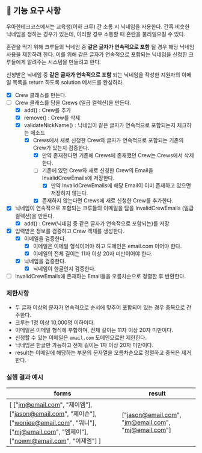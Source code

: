 ## 🚀 기능 요구 사항

우아한테크코스에서는 교육생(이하 크루) 간 소통 시 닉네임을 사용한다. 간혹 비슷한 닉네임을 정하는 경우가 있는데, 이러할 경우 소통할 때 혼란을 불러일으킬 수 있다.

혼란을 막기 위해 크루들의 닉네임 중 **같은 글자가 연속적으로 포함** 될 경우 해당 닉네임 사용을 제한하려 한다. 이를 위해 같은 글자가 연속적으로 포함되는 닉네임을 신청한 크루들에게 알려주는 시스템을 만들려고 한다.


신청받은 닉네임 중 **같은 글자가 연속적으로 포함** 되는 닉네임을 작성한 지원자의 이메일 목록을 return 하도록 solution 메서드를 완성하라.

- [x] Crew 클래스를 만든다.
- [ ] Crew 클래스를 담을 Crews (일급 컬렉션)을 만든다.
  - [x] add() : Crew를 추가
  - [x] remove() : Crew를 삭제 
  - [x] validateNickName() : 닉네임이 같은 글자가 연속적으로 포함되는지 체크하는 메소드
    - [x] Crews에서 새로 신청한 Crew와 글자가 연속적으로 포함되는 기존의 Crew가 있는지 검증한다.
      - [x] 만약 존재한다면 기존에 Crews에 존재했던 Crew는 Crews에서 삭제한다.
      - [ ] 기존에 있던 Crew와 새로 신청한 Crew의 Email을 InvalidCrewEmails에 저장한다.
        - [x] 만약 InvalidCrewEmails에 해당 Email이 이미 존재하고 있으면 저장하지 않는다. 
      - [x] 존재하지 않는다면 Crews에 새로 신청한 Crew를 추가한다. 
- [x] 닉네임이 연속적으로 포함되는 크루들의 이메일을 담을 InvalidCrewEmails (일급컬렉션)을 만든다.
  - [x] add() : Crew(닉네임 중 같은 글자가 연속적으로 포함되는)를 저장 
- [x] 입력받은 정보를 검증하고 Crew 객체를 생성한다.
  - [x] 이메일을 검증한다. 
    - [x] 이메일은 이메일 형식이어야 하고 도메인은 email.com 이어야 한다. 
    - [x] 이메일의 전체 길이는 11자 이상 20자 미만이어야 한다.
  - [x] 닉네임을 검증한다. 
    - [x] 닉네임이 한글인지 검증한다.
- [ ] InvalidCrewEmails에 존재하는 Email들을 오름차순으로 정렬한 후 반환한다.

### 제한사항

- 두 글자 이상의 문자가 연속적으로 순서에 맞추어 포함되어 있는 경우 중복으로 간주한다.
- 크루는 1명 이상 10,000명 이하이다.
- 이메일은 이메일 형식에 부합하며, 전체 길이는 11자 이상 20자 미만이다.
- 신청할 수 있는 이메일은 `email.com` 도메인으로만 제한한다.
- 닉네임은 한글만 가능하고 전체 길이는 1자 이상 20자 미만이다.
- result는 이메일에 해당하는 부분의 문자열을 오름차순으로 정렬하고 중복은 제거한다.

### 실행 결과 예시

| forms | result |
| --- | --- |
| [ ["jm@email.com", "제이엠"], ["jason@email.com", "제이슨"], ["woniee@email.com", "워니"], ["mj@email.com", "엠제이"], ["nowm@email.com", "이제엠"] ] | ["jason@email.com", "jm@email.com", "mj@email.com"] |
